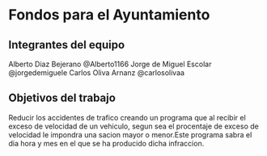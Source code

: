 ﻿# Fondos para el Ayuntamiento

## Integrantes del equipo
Alberto Diaz Bejerano @Alberto1166
Jorge de Miguel Escolar @jorgedemiguele
Carlos Oliva Arnanz @carlosolivaa


## Objetivos del trabajo
Reducir los accidentes de trafico creando un programa que al recibir el exceso de velocidad de un vehiculo, segun sea el procentaje de exceso de velocidad le impondra una sacion mayor o menor.Este programa sabra el dia hora y mes en el que se ha producido dicha infraccion.

